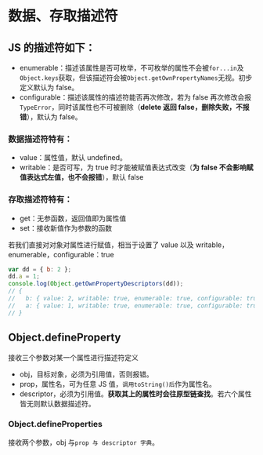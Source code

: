 # 数据、存取描述符

## JS 的描述符如下：

-   enumerable：描述该属性是否可枚举，不可枚举的属性不会被`for...in`及`Object.keys`获取，但该描述符会被`Object.getOwnPropertyNames`无视。初步定义默认为 false。
-   configurable：描述该属性的描述符能否再次修改，若为 false 再次修改会报`TypeError`，同时该属性也不可被删除（**delete 返回 false，删除失败，不报错**），默认为 false。

### 数据描述符特有：

-   value：属性值，默认 undefined。
-   writable：是否可写，为 true 时才能被赋值表达式改变（**为 false 不会影响赋值表达式左值，也不会报错**），默认 false

### 存取描述符特有：

-   get：无参函数，返回值即为属性值
-   set：接收新值作为参数的函数

若我们直接对对象对属性进行赋值，相当于设置了 value 以及 writable，enumerable，configurable：true

```js
var dd = { b: 2 };
dd.a = 1;
console.log(Object.getOwnPropertyDescriptors(dd));
// {
//   b: { value: 2, writable: true, enumerable: true, configurable: true },
//   a: { value: 1, writable: true, enumerable: true, configurable: true }
// }
```

## Object.defineProperty

接收三个参数对某一个属性进行描述符定义

-   obj，目标对象，必须为引用值，否则报错。
-   prop，属性名，可为任意 JS 值，`调用toString()后`作为属性名。
-   descriptor，必须为引用值。**获取其上的属性时会往原型链查找**。若六个属性皆无则默认数据描述符。

### Object.defineProperties

接收两个参数，obj 与`prop 与 descriptor 字典`。
